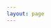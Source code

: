 ```yaml
---
layout: page
---
```

<script setup>
    // import {
    //     VPTeamPage,
    //     VPTeamPageTitle,
    //     VPTeamMembers,
    //     VPTeamPageSection
    // } from 'vitepress/theme';

    // const members2023 = [
    //     {
    //         avatar: '/avator/单禹嘉.jpg',
    //         name: '单禹嘉',
    //         org: '计算机学院',
    //         desc: '繁花似锦觅安宁 淡水流云渡此生',
    //         links: [
    //             { icon: 'github', link: 'https://github.com/eleliauk' },
    //         ]
    //     },
    //     {
    //         avatar: '/avator/唐诗吟.png',
    //         name: '唐诗吟',
    //         org: '计算机学院',
    //         desc: '躺？想',       
    //     },
    //     {
    //         avatar: '/avator/李子昂.jpg',
    //         name: '李子昂',
    //         org: '计算机学院',
    //         desc: '格兰芬多在读',   
    //         links: [
    //             { icon: 'github', link: 'https://github.com/lulisnd' },
    //         ]  
    //     },
    //     {
    //         avatar: '/avator/年智斌.jpg',
    //         name: '年智斌',
    //         org: '计算机学院',
    //         desc:'懒得动，懒得想，懒得一切。'   
    //     },
    //     {
    //         avatar: '/avator/焦新亨.png',
    //         name: '焦新亨',
    //         org: '计算机学院',
    //         desc: '这是一个签名',  
    //         links: [
    //             { icon: 'github', link: 'https://github.com/drunksweet' }
    //         ]       
    // },
    //  {
    //     avatar: '/avator/傅树炫.jpg',
    //     name: '傅树炫',
    //     org: '计算机学院',
    //     desc: '你随便弄一下就好了',                 
    // },
    //   {
    //     avatar: '/avator/李逸飞.jpg',
    //     name: '李逸飞',
    //     org: '计算机学院',
    //     desc: '心中有海，不赶浪潮',   
    //     links: [
    //         { icon: 'github', link: 'https://github.com/ToEiffel' },
           
    //     ]              
    // },
    // {
    //     avatar: '/avator/赖景康.jpg',
    //     name: '赖景康',
    //     org: '计算机学院',
    //     desc: '让故事留下来',                 
    // },
    // ];
    // const members2022 = [
    // {
    //    avatar: '/avator/王敏君.jpg',
    //     name: '王敏君',
    //     org: '计算机学院',
    //     desc: '战斗的意义是为了生存',
    // },{
    //    avatar: '/avator/杨雯琪.jpg',
    //     name: '杨雯琪',
    //     org: '计算机学院',
    //     desc: '咸鱼也想翻身',
    // },
    // {
    //    avatar: '/avator/刘子鹏.jpg',
    //     name: '刘子鹏',
    //     org: '计算机学院',
    //     desc: '晚安',
    // },
    // {
    //    avatar: '/avator/王桥宏.jpg',
    //     name: '王桥宏',
    //     org: '计算机学院',
    //     desc: '尔曹身与名俱灭，不废江河万古流',
    //       links: [
    //         { icon: 'github', link: 'https://github.com/qhongyxy' },
           
    //     ]
    // }];
    // const members2021 = [
    // {
    //     avatar: '/avator/耿明强.jpg',
    //     name: '耿明强',
    //     org: '计算机学院',
    //     desc:'a picky info miner',
    //     links: [
    //         { icon: 'github', link: 'https://github.com/mqgeng/' },
           
    //     ]
    // }
    // ];
</script>

<VPTeamPage>
    <VPTeamPageTitle>
        <template #title>华中师范大学 无人机协会</template>
        <template #lead>成员介绍</template>
    </VPTeamPageTitle>
    <!-- <VPTeamPageSection>
        <template #title>2023级</template>
        <template #lead>...</template>
        <template #members>
            <VPTeamMembers size="small" :members="members2023"/>
        </template>
    </VPTeamPageSection>
    <VPTeamPageSection>
        <template #title>2022级</template>
        <template #lead>...</template>
        <template #members>
            <VPTeamMembers size="small" :members="members2022"/>
        </template>
    </VPTeamPageSection>
    <VPTeamPageSection>
        <template #title>2021级</template>
        <template #lead>...</template>
        <template #members>
            <VPTeamMembers size="small" :members="members2021"/>
        </template>
    </VPTeamPageSection> -->
</VPTeamPage>